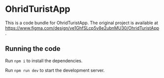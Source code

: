 
  # OhridTuristApp

  This is a code bundle for OhridTuristApp. The original project is available at https://www.figma.com/design/ve1GhfSLcp5v8e2ubnMU30/OhridTuristApp.

  ## Running the code

  Run `npm i` to install the dependencies.

  Run `npm run dev` to start the development server.
  